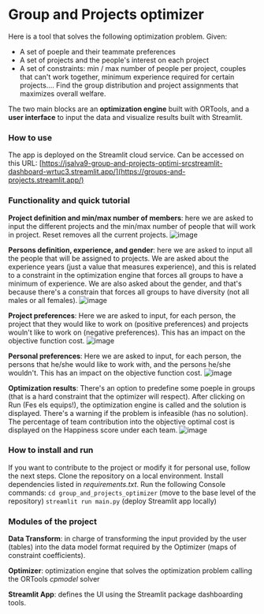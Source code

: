 # Group and Projects optimizer

Here is a tool that solves the following optimization problem. Given:
- A set of poeple and their teammate preferences
- A set of projects and the people's interest on each project
- A set of constraints: min / max number of people per project, couples that can't work together, minimum experience required for certain projects....
Find the group distribution and project assignments that maximizes overall welfare.

The two main blocks are an **optimization engine** built with ORTools, and a **user interface** to input the data and visualize results built with Streamlit.

### How to use
The app is deployed on the Streamlit cloud service. Can be accessed on this URL: 
[https://jsalva9-group-and-projects-optimi-srcstreamlit-dashboard-wrtuc3.streamlit.app/](https://groups-and-projects.streamlit.app/)

### Functionality and quick tutorial
**Project definition and min/max number of members**: here we are asked to input the different projects and the min/max number of people that will work in project. Reset removes all the current projects. 
![image](https://user-images.githubusercontent.com/38510928/217017582-70d29d59-2e83-48b7-9111-d7fa12c1a537.png)

**Persons definition, experience, and gender**: here we are asked to input all the people that will be assigned to projects. We are asked about the experience years (just a value that measures experience), and this is related to a constraint in the optimization engine that forces all groups to have a minimum of experience. We are also asked about the gender, and that's because there's a constrain that forces all groups to have diversity (not all males or all females).
![image](https://user-images.githubusercontent.com/38510928/217017518-94911390-12c1-40b7-a8fc-124f6e0985bf.png)

**Project preferences**: Here we are asked to input, for each person, the project that they would like to work on (positive preferences) and projects wouln't like to work on (negative preferences). This has an impact on the objective function cost.
![image](https://user-images.githubusercontent.com/38510928/217017837-d0f14f63-b706-47c8-bc85-bdd4ad07648d.png)

**Personal preferences**: Here we are asked to input, for each person, the persons that he/she would like to work with, and the persons he/she wouldn't. This has an impact on the objective function cost.
![image](https://user-images.githubusercontent.com/38510928/217018677-7e8a6684-2dcd-441a-a514-ccf3b2d33b17.png)

**Optimization results**: There's an option to predefine some poeple in groups (that is a hard constraint that the optimizer will respect). After clicking on Run (Fes els equips!), the optimization engine is called and the solution is displayed. There's a warning if the problem is infeasible (has no solution). The percentage of team contribution into the objective optimal cost is displayed on the Happiness score under each team.
![image](https://user-images.githubusercontent.com/38510928/217018810-d2bdc397-d80e-4ed7-89f4-1e28fc2a2784.png)


### How to install and run
If you want to contribute to the project or modify it for personal use, follow the next steps.
Clone the repository on a local environment. Install dependencies listed in *requirements.txt*. 
Run the following Console commands:
`cd group_and_projects_optimizer`   (move to the base level of the repository)
`streamlit run main.py`             (deploy Streamlit app locally)

### Modules of the project
**Data Transform**: in charge of transforming the input provided by the user (tables) into the data model format required by the Optimizer (maps of constraint coefficients). 

**Optimizer**: optimization engine that solves the optimization problem calling the ORTools *cpmodel* solver

**Streamlit App**: defines the UI using the Streamlit package dashboarding tools. 
